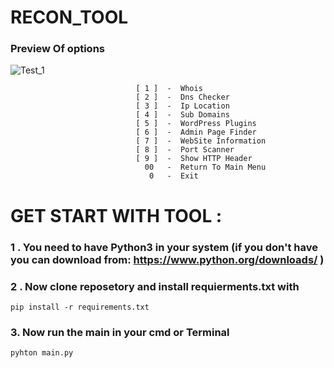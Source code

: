 # RECON_TOOL

### Preview Of options

![Test_1](https://github.com/alunkom/RECON_TOOL/assets/116014609/23c7bf27-6a75-4805-a4b5-ff8f3ba2a020)

                                [ 1 ]  -  Whois
                                [ 2 ]  -  Dns Checker
                                [ 3 ]  -  Ip Location
                                [ 4 ]  -  Sub Domains
                                [ 5 ]  -  WordPress Plugins
                                [ 6 ]  -  Admin Page Finder
                                [ 7 ]  -  WebSite Information
                                [ 8 ]  -  Port Scanner
                                [ 9 ]  -  Show HTTP Header  
                                  00   -  Return To Main Menu     
                                   0   -  Exit
                             

  # GET START WITH TOOL :
   ###  1 . You need to have Python3 in your system (if you don't have you can download from: https://www.python.org/downloads/ )
   ###  2 . Now clone reposetory and install requierments.txt with
    pip install -r requirements.txt
   ###  3. Now run the main in your cmd or Terminal
    pyhton main.py
